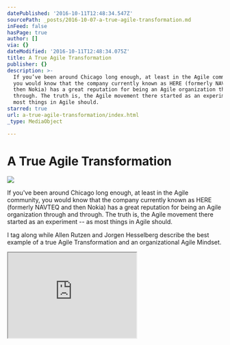 ```yaml
---
datePublished: '2016-10-11T12:48:34.547Z'
sourcePath: _posts/2016-10-07-a-true-agile-transformation.md
inFeed: false
hasPage: true
author: []
via: {}
dateModified: '2016-10-11T12:48:34.075Z'
title: A True Agile Transformation
publisher: {}
description: >-
  If you’ve been around Chicago long enough, at least in the Agile community,
  you would know that the company currently known as HERE (formerly NAVTEQ and
  then Nokia) has a great reputation for being an Agile organization through and
  through. The truth is, the Agile movement there started as an experiment – as
  most things in Agile should.
starred: true
url: a-true-agile-transformation/index.html
_type: MediaObject

---
```

# A True Agile Transformation
![](https://imgflo.herokuapp.com/graph/2b2431f8e7ba7b0/e1d7178c0eee9ecea817462d66324175/croprotate.jpg?cropheight=300&cropwidth=382&degrees=0&input=https%3A%2F%2Fthe-grid-user-content.s3-us-west-2.amazonaws.com%2Fa5bfb816-fdd0-488d-8041-4febf7fb4e22.jpg&x=67&y=0)

If you've been around Chicago long enough, at least in the Agile community, you would know that the company currently known as HERE (formerly NAVTEQ and then Nokia) has a great reputation for being an Agile organization through and through. The truth is, the Agile movement there started as an experiment -- as most things in Agile should.

I tag along while Allen Rutzen and Jorgen Hesselberg describe the best example of a true Agile Transformation and an organizational Agile Mindset.

<iframe src="https://the-grid.github.io/ed-userhtml/?g=eJxlUMtuwzAM-xXDwI6p0qHLgKHprwx-qI1QWQpsB1n29XPaW3ejSIGkdKZrdglNqRvjaL3miPnLiApaU3IYLcBUE390M7sN84HJl00OQRNg8hgBZyoaESjCaTiePoceJqTbVOG972GlWCcYGqoTJoRSnUSXY5dICNxSW9BPBdGmL8mLI4YNy0PZE3dlzsjq4g5Fv11sjlT2KVLGUEkFvAv3tdk2tgsuTAg1LwjWPKuMtnWx5lFmtMe-f2vHhazMJLfRilpjHLOu14W5CYhiVvR3qq9s0t9XSv_tlBfmcobnmy9_wMeFVw" height="200" style=""></iframe>